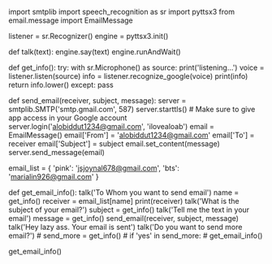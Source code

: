 import smtplib
import speech_recognition as sr
import pyttsx3
from email.message import EmailMessage

listener = sr.Recognizer()
engine = pyttsx3.init()


def talk(text):
    engine.say(text)
    engine.runAndWait()


def get_info():
    try:
        with sr.Microphone() as source:
            print('listening...')
            voice = listener.listen(source)
            info = listener.recognize_google(voice)
            print(info)
            return info.lower()
    except:
        pass


def send_email(receiver, subject, message):
    server = smtplib.SMTP('smtp.gmail.com', 587)
    server.starttls()
    # Make sure to give app access in your Google account
    server.login('alobiddut1234@gmail.com', 'ilovealoab')
    email = EmailMessage()
    email['From'] = 'alobiddut1234@gmail.com'
    email['To'] = receiver
    email['Subject'] = subject
    email.set_content(message)
    server.send_message(email)


email_list = {
    'pink': 'jsjoynal678@gmail.com',
    'bts': 'marialin926@gmail.com'
}


def get_email_info():
    talk('To Whom you want to send email')
    name = get_info()
    receiver = email_list[name]
    print(receiver)
    talk('What is the subject of your email?')
    subject = get_info()
    talk('Tell me the text in your email')
    message = get_info()
    send_email(receiver, subject, message)
    talk('Hey lazy ass. Your email is sent')
    talk('Do you want to send more email?')
    # send_more = get_info()
    # if 'yes' in send_more:
    #     get_email_info()


get_email_info()
